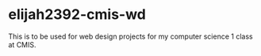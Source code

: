 # elijah2392-cmis-wd 
This is to be used for web design projects for my computer science 1 class at CMIS.
